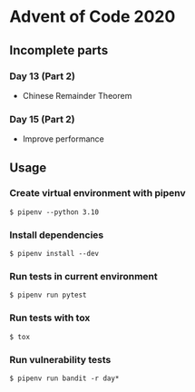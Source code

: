 # Advent of Code 2020

## Incomplete parts

### Day 13 (Part 2)
* Chinese Remainder Theorem

### Day 15 (Part 2)
* Improve performance

## Usage

### Create virtual environment with pipenv
`$ pipenv --python 3.10`

### Install dependencies
`$ pipenv install --dev`

### Run tests in current environment
`$ pipenv run pytest`

### Run tests with tox
`$ tox`

### Run vulnerability tests
`$ pipenv run bandit -r day*`
